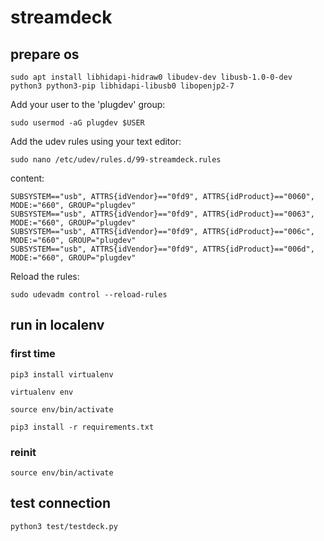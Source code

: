 # streamdeck

## prepare os

```
sudo apt install libhidapi-hidraw0 libudev-dev libusb-1.0-0-dev python3 python3-pip libhidapi-libusb0 libopenjp2-7
```
Add your user to the 'plugdev' group:
```
sudo usermod -aG plugdev $USER

```
Add the udev rules using your text editor:
```
sudo nano /etc/udev/rules.d/99-streamdeck.rules
```
content:
```
SUBSYSTEM=="usb", ATTRS{idVendor}=="0fd9", ATTRS{idProduct}=="0060", MODE:="660", GROUP="plugdev"
SUBSYSTEM=="usb", ATTRS{idVendor}=="0fd9", ATTRS{idProduct}=="0063", MODE:="660", GROUP="plugdev"
SUBSYSTEM=="usb", ATTRS{idVendor}=="0fd9", ATTRS{idProduct}=="006c", MODE:="660", GROUP="plugdev"
SUBSYSTEM=="usb", ATTRS{idVendor}=="0fd9", ATTRS{idProduct}=="006d", MODE:="660", GROUP="plugdev"
```
Reload the rules:
```
sudo udevadm control --reload-rules
```

## run in localenv

### first time
```
pip3 install virtualenv
```
```
virtualenv env
```
```
source env/bin/activate
```
```
pip3 install -r requirements.txt
```

### reinit
```
source env/bin/activate
```

## test connection

```
python3 test/testdeck.py
```

